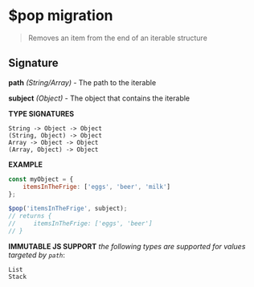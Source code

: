 # $pop migration

> Removes an item from the end of an iterable structure

## Signature

**path** *(String/Array)* - The path to the iterable

**subject** *(Object)* - The object that contains the iterable

**TYPE SIGNATURES**
```
String -> Object -> Object
(String, Object) -> Object
Array -> Object -> Object
(Array, Object) -> Object
```

**EXAMPLE**
```js
const myObject = {
    itemsInTheFrige: ['eggs', 'beer', 'milk']
};

$pop('itemsInTheFrige', subject);
// returns {
//     itemsInTheFrige: ['eggs', 'beer']
// }
```

**IMMUTABLE JS SUPPORT**
*the following types are supported for values targeted by `path`*:
```
List
Stack
```
